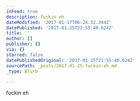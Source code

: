 ```yaml
---
inFeed: true
description: fuckin eh
dateModified: '2017-01-17T06:24:32.344Z'
datePublished: '2017-01-25T21:55:40.624Z'
title: ''
author: []
publisher: {}
via: {}
starred: false
datePublishedOriginal: '2017-01-25T21:55:40.624Z'
sourcePath: _posts/2017-01-25-fuckin-eh.md
_type: Blurb

---
```

fuckin eh